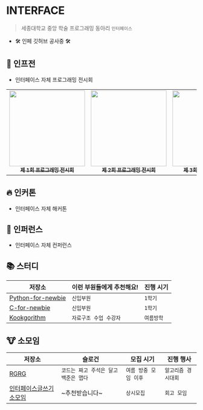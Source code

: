 # INTERFACE
> 세종대학교 중앙 학술 프로그래밍 동아리 `인터페이스`


- 🛠 인페 깃허브 공사중 🛠


## 🌊 인프전
- 인터페이스 자체 프로그래밍 전시회

<table>
  <tr>
     <td align="center"><a href="#"><img src="https://www.notion.so/image/https%3A%2F%2Fs3-us-west-2.amazonaws.com%2Fsecure.notion-static.com%2Fc2a2c172-ec9d-42ca-829d-e5d010ac8667%2FUntitled.png?table=block&id=bce4e21b-5f51-40cb-8ad4-4a9bbc06cf11&spaceId=589524b2-3305-43e8-8bd1-e5ef38e06a7e&width=2000&userId=23bd4e95-1359-422d-aa8a-ff6ef73b3eb8&cache=v2" width="200px;" alt=""/><br/><sub><b>제 1회 프로그래밍 전시회</b></sub></a><br/></td>
     <td align="center"><a href="https://github.com/2018-Interface-Programming-Exhibition"><img src="https://www.notion.so/image/https%3A%2F%2Fs3-us-west-2.amazonaws.com%2Fsecure.notion-static.com%2F464af54a-a686-4735-ad2b-c613ca5c21cf%2FUntitled.png?table=block&id=44234db5-64d0-4c2b-bf90-361b44141b41&spaceId=589524b2-3305-43e8-8bd1-e5ef38e06a7e&width=2000&userId=23bd4e95-1359-422d-aa8a-ff6ef73b3eb8&cache=v2" width="200px;" alt=""/><br/><sub><b>제 2회 프로그래밍 전시회</b></sub></a><br/></td>
     <td align="center"><a href="#"><img src="https://user-images.githubusercontent.com/41139770/178262107-b308d329-3aeb-4cd1-8b85-86e186c75671.png" width="200px;" alt=""/><br/><sub><b>제 3회 프로그래밍 전시회</b></sub></a><br/></td>
     <td align="center"><a href="#"><img src="https://scontent-ssn1-1.cdninstagram.com/v/t51.2885-15/226177766_411035310329323_8539365022888811785_n.jpg?stp=dst-jpg_e35&_nc_ht=scontent-ssn1-1.cdninstagram.com&_nc_cat=107&_nc_ohc=BvXez8OMXugAX_gvDtu&edm=ALQROFkBAAAA&ccb=7-5&ig_cache_key=MjYyODMxNzg2MjI0MDkzNTYwNQ%3D%3D.2-ccb7-5&oh=00_AT9fT0PYVM0uuGCXcLkdNSHfLmxMDPjGdiz4gP0lMBMD-w&oe=62D32314&_nc_sid=30a2ef" width="200px;" alt=""/><br/><sub><b>제 4회 프로그래밍 전시회</b></sub></a><br/></td>
  </tr>

</table>


## 🔥 인커톤
- 인터페이스 자체 해커톤

## 💖 인퍼런스
- 인터페이스 자체 컨퍼런스


## 📚 스터디


| 저장소 | 이런 부원들에게 추천해요! | 진행 시기 |
| --- | --- | --- |
| [Python-for-newbie](https://github.com/sejonginterface/Python-for-newbie) | `신입부원` | `1학기` |
| [C-for-newbie](https://github.com/sejonginterface/C-for-newbie) | `신입부원` | `1학기` |
| [Kookgorithm](https://github.com/sejonginterface/Kookgorithm) | `자료구조 수업 수강자` | `여름방학` |


## 🐮 소모임

| 저장소 | 슬로건 | 모집 시기 | 진행 행사 |
| --- | --- | --- | --- |
| [RGRG](https://github.com/sejonginterface/RGRG) | `코드는 짜고 주석은 달고 백준은 맵다` | `여름 방중 모임 이후` | `알고리즘 경시대회` |
| [인터페이스글쓰기소모임](https://github.com/sejonginterface/InterfaceWritingCircle) | ~추천받습니다~ | `상시모집` | `회고 모임` |
